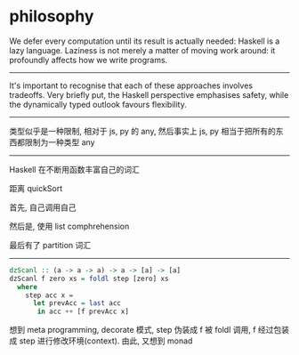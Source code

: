 # philosophy

We defer every computation until its result is actually needed: Haskell is a lazy language. Laziness is not merely a matter of moving work around: it profoundly affects how we write programs.

---

It's important to recognise that each of these approaches involves tradeoffs. Very briefly put, the Haskell perspective emphasises safety, while the dynamically typed outlook favours flexibility.

---

类型似乎是一种限制, 相对于 js, py 的 any, 然后事实上 js, py 相当于把所有的东西都限制为一种类型 any

---

Haskell 在不断用函数丰富自己的词汇

距离 quickSort

首先, 自己调用自己

然后是, 使用 list comphrehension

最后有了 partition 词汇

---

```hs
dzScanl :: (a -> a -> a) -> a -> [a] -> [a]
dzScanl f zero xs = foldl step [zero] xs
  where
    step acc x =
      let prevAcc = last acc
       in acc ++ [f prevAcc x]
```

想到 meta programming, decorate 模式, step 伪装成 f 被 foldl 调用, f 经过包装成 step 进行修改环境(context). 由此, 又想到 monad
